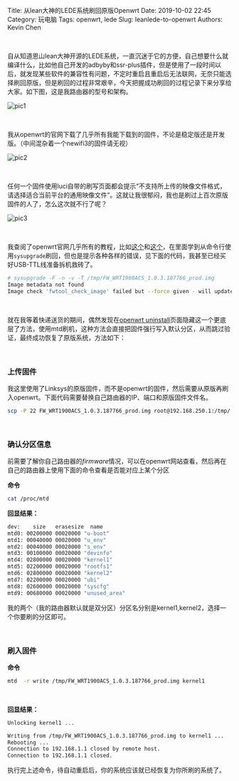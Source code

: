 Title: 从lean大神的LEDE系统刷回原版Openwrt
Date: 2019-10-02 22:45
Category: 玩电脑
Tags: openwrt, lede
Slug: leanlede-to-openwrt
Authors: Kevin Chen

<br />

自从知道恩山lean大神开源的LEDE系统，一直沉迷于它的方便，自己想要什么就编译什么，比如他自己开发的adbyby和ssr-plus插件，但是使用了一段时间以后，就发现某些软件的兼容性有问题，不定时重启且重启后无法联网，无奈只能选择刷回原版，但是刷回的过程非常艰辛，今天把握成功刷回的过程记录下来分享给大家。如下图，这是我路由器的型号和架构。

![pic1](https://wx1.sinaimg.cn/large/65f2a787ly1g7k7ebpbomj20oy08m74o.jpg)



<br />

我从openwrt的官网下载了几乎所有我能下载到的固件，不论是稳定版还是开发版。（中间混杂着一个newifi3的固件请无视）

![pic2](https://wx1.sinaimg.cn/large/65f2a787ly1g7k7ebpkp2j20h504nt9u.jpg)



<br />

任何一个固件使用luci自带的刷写页面都会提示“不支持所上传的映像文件格式，请选择适合当前平台的通用映像文件”。这就让我很郁闷，我也是刷过上百次原版固件的人了，怎么这次就不行了呢？

![pic3](https://wx1.sinaimg.cn/large/65f2a787ly1g7k7ebphakj20kn05daai.jpg)



<br />

我查阅了openwrt官网几乎所有的教程，比如[这个](https://openwrt.org/toh/linksys/linksys_wrt1900acs)和[这个](https://openwrt.org/toh/linksys/wrt_ac_series)，在里面学到从命令行使用`sysupgrade`刷回，但也是提示各种各样的错误，见下面的代码，我甚至已经买好USB-TTL线准备拆机救砖了。

```bash
# sysupgrade -F -n -v -T /tmp/FW_WRT1900ACS_1.0.3.187766_prod.img 
Image metadata not found
Image check 'fwtool_check_image' failed but --force given - will update anyway!
```



<br />

就在我等着快递送货的期间，偶然发现在[openwrt uninstall](https://openwrt.org/docs/guide-user/installation/generic.uninstall)页面隐藏这一个更底层了方法，使用mtd刷机，这种方法会直接把固件强行写入默认分区，从而跳过验证，最终成功恢复了原版系统，方法如下：



<br />

### 上传固件

我这里使用了Linksys的原版固件，而不是openwrt的固件，然后需要从原版再刷入openwrt。下面代码需要替换自己路由器的IP、端口和原版固件文件名。

```bash
scp -P 22 FW_WRT1900ACS_1.0.3.187766_prod.img root@192.168.250.1:/tmp/
```

<br />

### 确认分区信息

前需要了解你自己路由器的*firmware*情况，可以在openwrt网站查看，然后再在自己的路由器上使用下面的命令查看是否能对应上某个分区

**命令**

```bash
cat /proc/mtd 
```

**回显结果：**

```bash
dev:    size   erasesize  name
mtd0: 00200000 00020000 "u-boot"
mtd1: 00040000 00020000 "u_env"
mtd2: 00040000 00020000 "s_env"
mtd3: 00100000 00020000 "devinfo"
mtd4: 02800000 00020000 "kernel1"
mtd5: 02200000 00020000 "rootfs1"
mtd6: 02800000 00020000 "kernel2"
mtd7: 02200000 00020000 "ubi"
mtd8: 02600000 00020000 "syscfg"
mtd9: 00680000 00020000 "unused_area"
```

我的两个（我的路由器默认就是双分区）分区名分别是kernel1,kernel2，选择一个你要刷的分区即可。

<br />

### 刷入固件

**命令**

```bash
mtd  -r write /tmp/FW_WRT1900ACS_1.0.3.187766_prod.img kernel1
```

<br />

**回显结果：**

```bash
Unlocking kernel1 ...

Writing from /tmp/FW_WRT1900ACS_1.0.3.187766_prod.img to kernel1 ...     
Rebooting ...
Connection to 192.168.1.1 closed by remote host.
Connection to 192.168.1.1 closed.
```



执行完上述命令，待自动重启后，你的系统应该就已经恢复为你所刷的系统了。

<br />





